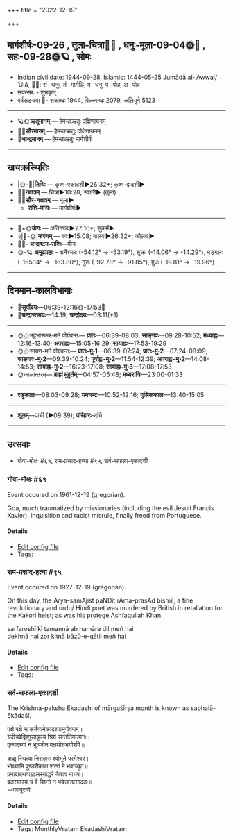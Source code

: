 +++
title = "2022-12-19"

+++
## मार्गशीर्षः-09-26  ,  तुला-चित्रा🌛🌌  ,  धनुः-मूला-09-04🌞🌌  ,  सहः-09-28🌞🪐  ,  सोमः
- Indian civil date: 1944-09-28, Islamic: 1444-05-25 Jumādā al-ʾAwwal/ʾŪlā, 🌌🌞: सं- धनुः, तं- मार्गऴि, म- धनु, प- पोह, अ- पोह
- संवत्सरः - शुभकृत्
- वर्षसङ्ख्या 🌛- शकाब्दः 1944, विक्रमाब्दः 2079, कलियुगे 5123
___________________
- 🪐🌞**ऋतुमानम्** — हेमन्तऋतुः दक्षिणायनम्
- 🌌🌞**सौरमानम्** — हेमन्तऋतुः दक्षिणायनम्
- 🌛**चान्द्रमानम्** — हेमन्तऋतुः मार्गशीर्षः
___________________


## खचक्रस्थितिः
- |🌞-🌛|**तिथिः** — कृष्ण-एकादशी►26:32*; कृष्ण-द्वादशी►  
- 🌌🌛**नक्षत्रम्** — चित्रा►10:28; स्वाती► (तुला)  
- 🌌🌞**सौर-नक्षत्रम्** — मूला►  
  - **राशि-मासः** — मार्गशीर्षः► 
___________________
- 🌛+🌞**योगः** — अतिगण्डः►27:16*; सुकर्म►  
- २|🌛-🌞|**करणम्** — बवः►15:08; बालवः►26:32*; कौलवः►  
- 🌌🌛- **चन्द्राष्टम-राशिः**—मीनः  
- 🌞-🪐 **अमूढग्रहाः** - शनैश्चरः (-54.12° → -53.19°), शुक्रः (-14.06° → -14.29°), मङ्गलः (-165.14° → -163.80°), गुरुः (-92.78° → -91.85°), बुधः (-19.81° → -19.96°)
___________________


## दिनमान-कालविभागाः
- 🌅**सूर्योदयः**—06:39-12:16🌞️-17:53🌇  
- 🌛**चन्द्रास्तमयः**—14:19; **चन्द्रोदयः**—03:11(+1)  
___________________
- 🌞⚝भट्टभास्कर-मते वीर्यवन्तः— **प्रातः**—06:39-08:03; **साङ्गवः**—09:28-10:52; **मध्याह्नः**—12:16-13:40; **अपराह्णः**—15:05-16:29; **सायाह्नः**—17:53-19:29  
- 🌞⚝सायण-मते वीर्यवन्तः— **प्रातः-मु॰1**—06:39-07:24; **प्रातः-मु॰2**—07:24-08:09; **साङ्गवः-मु॰2**—09:39-10:24; **पूर्वाह्णः-मु॰2**—11:54-12:39; **अपराह्णः-मु॰2**—14:08-14:53; **सायाह्नः-मु॰2**—16:23-17:08; **सायाह्नः-मु॰3**—17:08-17:53  
- 🌞कालान्तरम्— **ब्राह्मं मुहूर्तम्**—04:57-05:48; **मध्यरात्रिः**—23:00-01:33  
___________________
- **राहुकालः**—08:03-09:28; **यमघण्टः**—10:52-12:16; **गुलिककालः**—13:40-15:05  
___________________
- **शूलम्**—प्राची (►09:39); **परिहारः**–दधि  
___________________

## उत्सवाः
- गोवा-मोक्षः #६१, राम-प्रसाद-हत्या #९५, सर्व-सफला-एकादशी
### गोवा-मोक्षः #६१

Event occured on 1961-12-19 (gregorian). 

Goa, much traumatized by missionaries (including the evil Jesuit Francis Xavier), inquisition and racist misrule, finally freed from Portuguese.

#### Details
- [Edit config file](https://github.com/jyotisham/adyatithi/blob/master/mahApuruSha/xatra-later/gregorian/day/12/19/govA-moxaH.toml)
- Tags: 


### राम-प्रसाद-हत्या #९५

Event occured on 1927-12-19 (gregorian). 

On this day, the Arya-samAjist paNDit rAma-prasAd bismil, a fine revolutionary and urdu/ Hindi poet was murdered by British in retaliation for the Kakori heist; as was his protege Ashfaqullah Khan.

sarfaroshī kī tamannā ab hamāre dil meñ hai  
dekhnā hai zor kitnā bāzū-e-qātil meñ hai

#### Details
- [Edit config file](https://github.com/jyotisham/adyatithi/blob/master/mahApuruSha/xatra-later/gregorian/day/12/19/rAma-prasAda-hatyA.toml)
- Tags: 


### सर्व-सफला-एकादशी



The Krishna-paksha Ekadashi of mārgaśīrṣa month is known as saphalā-ēkādaśī.

पक्षे पक्षे च कर्तव्यमेकादश्यामुपोषणम्।  
यदीच्छेद्विष्णुसायुज्यं श्रियं सन्ततिमात्मनः।  
एकादश्यां न भुञ्जीत पक्षयोरुभयोरपि॥  
  
अद्य स्थित्वा निराहारः श्वोभूते परमेश्वर।  
भोक्ष्यामि पुण्डरीकाक्ष शरणं मे भवाच्युत॥  
प्रमादादथवाऽऽलस्याद्धरे केशव माधव।  
व्रतस्यास्य च वै विघ्नो न भवेत्त्वत्प्रसादतः॥  
--पद्मपुराणे



#### Details
- [Edit config file](https://github.com/jyotisham/adyatithi/blob/master/time_focus/monthly/ekAdashI/description_only/saphalA-EkAdazI.toml)
- Tags: MonthlyVratam EkadashiVratam


